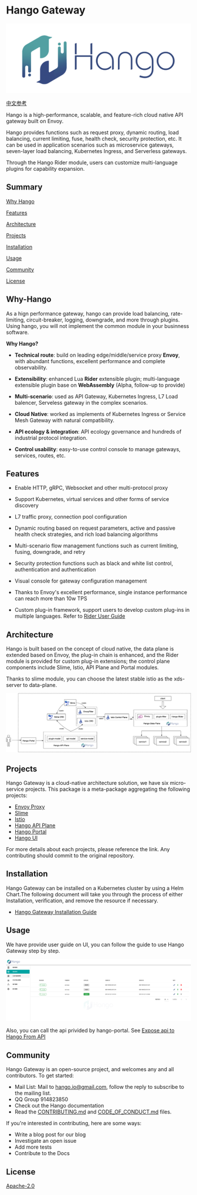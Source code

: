 [//]: # "README"

# Hango Gateway

![hango](images/logo.jpg)

[中文参考](README.zh_CN.md)

Hango is a high-performance, scalable, and feature-rich cloud native API gateway built on Envoy.

Hango provides functions such as request proxy, dynamic routing, load balancing, current limiting, fuse, health check, security protection, etc. It can be used in application scenarios such as microservice gateways, seven-layer load balancing, Kubernetes Ingress, and Serverless gateways.

Through the Hango Rider module, users can customize multi-language plugins for capability expansion.

## Summary

[Why Hango](#why-hango)

[Features](#features)

[Architecture](#architecture)

[Projects](#projects)

[Installation](#installation)

[Usage](#usage)

[Community](#community)

[License](#license)

## Why-Hango

As a hign performance gateway, hango can provide load balancing, rate-limiting, circuit-breaker, logging, downgrade, and more through plugins. Using hango, you will not implement the common module in your businness software.

**Why Hango?**

* **Technical route**: build on leading edge/middle/service proxy **Envoy**,  with abundant functions, excellent  performance and complete observability.

* **Extensibility**:  enhanced Lua **Rider** extensible plugin; multi-language extensible plugin base on **WebAssembly** (Alpha, follow-up to provide)

* **Multi-scenario**: used as API Gateway, Kubernetes Ingress, L7 Load balencer, Serveless gateway in the complex scenarios.

* **Cloud Native**: worked as implements of Kubernetes Ingress or Service Mesh Gateway with natural compatibility.

* **API ecology & integration**:  API ecology governance and hundreds of industrial protocol integration.

* **Control usability**:  easy-to-use control console to manage gateways, services, routes, etc.

## Features

* Enable HTTP, gRPC, Websocket and other multi-protocol proxy

* Support Kubernetes, virtual services and other forms of service discovery

* L7 traffic proxy, connection pool configuration

* Dynamic routing based on request parameters, active and passive health check strategies, and rich load balancing algorithms

* Multi-scenario flow management functions such as current limiting, fusing, downgrade, and retry

* Security protection functions such as black and white list control, authentication and authentication

* Visual console for gateway configuration management

* Thanks to Envoy's excellent performance, single instance performance can reach more than 10w TPS

* Custom plug-in framework, support users to develop custom plug-ins in multiple languages. Refer to [Rider User Guide](./example/rider_user_guide.md)

## Architecture

Hango is built based on the concept of cloud native, the data plane is extended based on Envoy, the plug-in chain is enhanced, and the Rider module is provided for custom plug-in extensions; the control plane components include Slime, Istio, API Plane and Portal modules.

Thanks to slime module, you can choose the latest stable istio as the xds-server to data-plane.

![architecture](images/architecture.png)

## Projects

Hango Gateway is a cloud-native architecture solution, we have six micro-service projects.
This package is a meta-package aggregating the following projects:

* [Envoy Proxy](https://github.com/hango-io/envoy-proxy)
* [Slime](https://github.com/slime-io/slime)
* [Istio](https://github.com/istio/istio)
* [Hango API Plane](https://github.com/hango-io/api-plane)
* [Hango Portal](https://github.com/hango-io/portal)
* [Hango UI](https://github.com/hango-io/ui)

For more details about each projects, please reference the link.
Any contributing should commit to the original repository.

## Installation

Hango Gateway can be installed on a Kubernetes cluster by using a Helm Chart.The following document will take you through the process of either Installation, verification, and remove the resource if necessary.

* [Hango Gateway Installation Guide](./install/README.md)

## Usage

We have provide user guide on UI, you can follow the guide to use Hango Gateway step by step.

![hango-ui](images/hango-ui.png)

Also, you can call the api privided by hango-portal. See [Expose api to Hango From API](./example/expose_api.md)

## Community

Hango Gateway is an open-source project, and welcomes any and all contributors. To get started:

* Mail List: Mail to hango.io@gmail.com, follow the reply to subscribe to the mailing list.
* QQ Group 914823850
* Check out the Hango documentation
* Read the [CONTRIBUTING.md](CONTRIBUTING.md) and [CODE_OF_CONDUCT.md](CODE_OF_CONDUCT.md) files.

If you're interested in contributing, here are some ways:

* Write a blog post for our blog
* Investigate an open issue
* Add more tests
* Contribute to the Docs

## License

[Apache-2.0](https://choosealicense.com/licenses/apache-2.0/)
